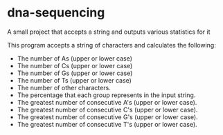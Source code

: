 # dna-sequencing
A small project that accepts a string and outputs various statistics for it

This program accepts a string of characters and calculates the following:

* The number of As (upper or lower case)
* The number of Cs (upper or lower case)
* The number of Gs (upper or lower case)
* The number of Ts (upper or lower case)
* The number of other characters.
* The percentage that each group represents in the input string.
* The greatest number of consecutive A&#39;s (upper or lower case).
* The greatest number of consecutive C&#39;s (upper or lower case).
* The greatest number of consecutive G&#39;s (upper or lower case).
* The greatest number of consecutive T&#39;s (upper or lower case).
